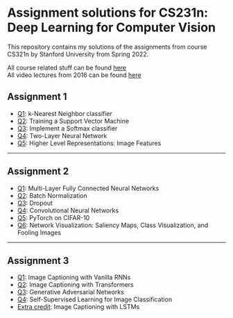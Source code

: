 # Assignment solutions for CS231n: Deep Learning for Computer Vision
This repository contains my solutions of the assignments from course CS321n by Stanford University from Spring 2022.

All course related stuff can be found [here](http://cs231n.stanford.edu/index.html "Stanford University CS231n: Deep Learning for Computer Vision")<br>
All video lectures from 2016 can be found [here](https://youtube.com/playlist?list=PLkt2uSq6rBVctENoVBg1TpCC7OQi31AlC)

## Assignment 1
* [Q1](../main/assignment1/knn.ipynb): k-Nearest Neighbor classifier
* [Q2](../main/assignment1/svm.ipynb): Training a Support Vector Machine
* [Q3](../main/assignment1/softmax.ipynb): Implement a Softmax classifier
* [Q4](../main/assignment1/two_layer_net.ipynb): Two-Layer Neural Network
* [Q5](../main/assignment1/features.ipynb): Higher Level Representations: Image Features
___
## Assignment 2
* [Q1](../main/assignment2/FullyConnectedNets.ipynb): Multi-Layer Fully Connected Neural Networks
* [Q2](../main/assignment2/BatchNormalization.ipynb): Batch Normalization
* [Q3](../main/assignment2/Dropout.ipynb): Dropout
* [Q4](../main/assignment2/ConvolutionalNetworks.ipynb): Convolutional Neural Networks
* [Q5](../main/assignment2/Pytorch.ipynb): PyTorch on CIFAR-10
* [Q6](../main/assignment2/Network_Visualisation.ipynb): Network Visualization: Saliency Maps, Class Visualization, and Fooling Images
___
## Assignment 3
* [Q1](../main/assignment3/RNN_Captioning.ipynb): Image Captioning with Vanilla RNNs
* [Q2](../main/assignment3/Transformer_Captioning.ipynb): Image Captioning with Transformers
* [Q3](../main/assignment3/Generative_Adversarial_Networks.ipynb): Generative Adversarial Networks
* [Q4](../main/assignment3/Self_Supervised_Learning.ipynb): Self-Supervised Learning for Image Classification
* [Extra credit](../main/assignment3/LSTM_Captioning.ipynb): Image Captioning with LSTMs




